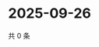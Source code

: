 # 2025-09-26

共 0 条

<!-- BEGIN ZHIHUQUESTIONS -->
<!-- 最后更新时间 Fri Sep 26 2025 22:10:47 GMT+0800 (China Standard Time) -->

<!-- END ZHIHUQUESTIONS -->
